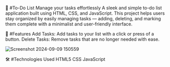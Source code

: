 📝 #To-Do List
       Manage your tasks effortlessly
       A sleek and simple to-do list application built using HTML, CSS, and JavaScript. This project helps users stay organized by easily managing tasks — adding, deleting, and marking them complete with a minimalist and user-friendly interface.
 
🌟 #Features
     Add Tasks: Add tasks to your list with a click or press of a button.
     Delete Tasks: Remove tasks that are no longer needed with ease.

![Screenshot 2024-09-09 150559](https://github.com/user-attachments/assets/993d0ed8-ce08-4d4b-927e-412b7103a587)

🛠️ #Technologies Used
    HTML5
    CSS
    JavaScript
 
